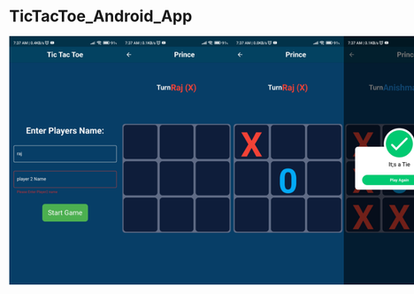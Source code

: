 # TicTacToe_Android_App
<div style="display: flex; flex-direction: row;">
 <img src="https://github.com/Raj5585/TicTacToe_Android_App/blob/main/Outputs/Screenshot_2023-10-11-07-37-09-926_com.example.tictactoe.jpg" width=40% height=20%>
<img src="https://github.com/Raj5585/TicTacToe_Android_App/blob/main/Outputs/Screenshot_2023-10-11-07-37-28-734_com.example.tictactoe.jpg" width=40% height=20%>
<img src="https://github.com/Raj5585/TicTacToe_Android_App/blob/main/Outputs/Screenshot_2023-10-11-07-37-33-062_com.example.tictactoe.jpg" width=40% height=20%>
<img src="https://github.com/Raj5585/TicTacToe_Android_App/blob/main/Outputs/Screenshot_2023-10-11-07-37-45-032_com.example.tictactoe.jpg" width=40% height=20%>
<img src="https://github.com/Raj5585/TicTacToe_Android_App/blob/main/Outputs/Screenshot_2023-10-11-07-38-16-515_com.example.tictactoe.jpg" width=40% height=20%>
<img src="https://github.com/Raj5585/TicTacToe_Android_App/blob/main/Outputs/Screenshot_2023-10-11-07-38-43-266_com.example.tictactoe.jpg" width=40% height=20%>
</div>


